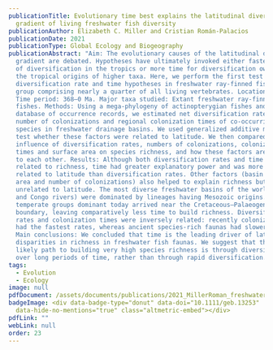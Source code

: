 ```yaml
---
publicationTitle: Evolutionary time best explains the latitudinal diversity
  gradient of living freshwater fish diversity
publicationAuthor: Elizabeth C. Miller and Cristian Román-Palacios
publicationDate: 2021
publicationType: Global Ecology and Biogeography
publicationAbstract: "Aim: The evolutionary causes of the latitudinal diversity
  gradient are debated. Hypotheses have ultimately invoked either faster rates
  of diversification in the tropics or more time for diversification owing to
  the tropical origins of higher taxa. Here, we perform the first test of the
  diversification rate and time hypotheses in freshwater ray-finned fishes, a
  group comprising nearly a quarter of all living vertebrates. Location: Global.
  Time period: 368–0 Ma. Major taxa studied: Extant freshwater ray-finned
  fishes. Methods: Using a mega-phylogeny of actinopterygian fishes and a global
  database of occurrence records, we estimated net diversification rates, the
  number of colonizations and regional colonization times of co-occurring
  species in freshwater drainage basins. We used generalized additive models to
  test whether these factors were related to latitude. We then compared the
  influence of diversification rates, numbers of colonizations, colonization
  times and surface area on species richness, and how these factors are related
  to each other. Results: Although both diversification rates and time were
  related to richness, time had greater explanatory power and was more strongly
  related to latitude than diversification rates. Other factors (basin surface
  area and number of colonizations) also helped to explain richness but were
  unrelated to latitude. The most diverse freshwater basins of the world (Amazon
  and Congo rivers) were dominated by lineages having Mesozoic origins. The
  temperate groups dominant today arrived near the Cretaceous–Palaeogene
  boundary, leaving comparatively less time to build richness. Diversification
  rates and colonization times were inversely related: recently colonized basins
  had the fastest rates, whereas ancient species-rich faunas had slower rates.
  Main conclusions: We concluded that time is the leading driver of latitudinal
  disparities in richness in freshwater fish faunas. We suggest that the most
  likely path to building very high species richness is through diversification
  over long periods of time, rather than through rapid diversification."
tags:
  - Evolution
  - Ecology
image: null
pdfDocument: /assets/documents/publications/2021_MillerRoman_freshwater.pdf
badgeImage: <div data-badge-type="donut" data-doi="10.1111/geb.13253"
  data-hide-no-mentions="true" class="altmetric-embed"></div>
pdfLink: ""
webLink: null
order: 23
---
```

